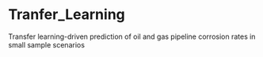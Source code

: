 # Tranfer_Learning
Transfer learning-driven prediction of oil and gas pipeline corrosion rates in small sample scenarios
